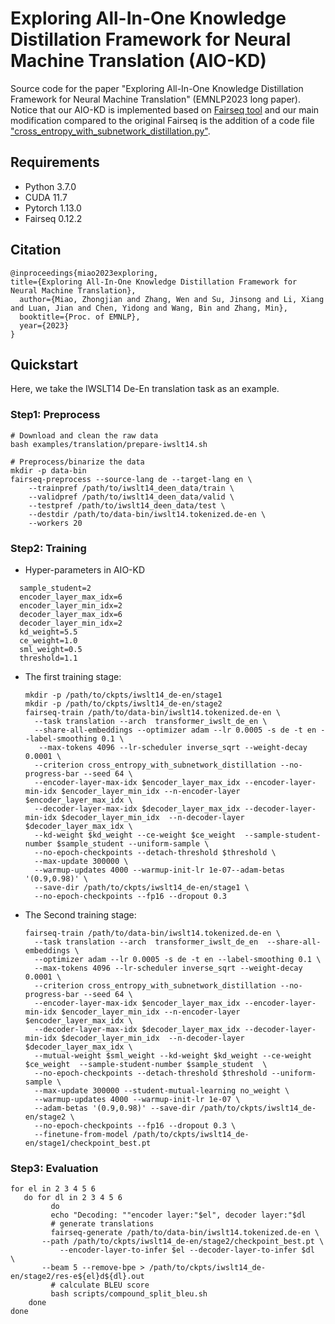 # Exploring All-In-One Knowledge Distillation Framework for Neural Machine Translation (AIO-KD)

Source code for the paper "Exploring All-In-One Knowledge Distillation Framework for Neural Machine Translation" (EMNLP2023 long paper). Notice that our AIO-KD is implemented based on [Fairseq tool](https://github.com/facebookresearch/fairseq) and our main modification compared to the original Fairseq is the addition of a code file [ "cross_entropy_with_subnetwork_distillation.py"](https://github.com/DeepLearnXMU/AIO-KD/blob/main/fairseq/criterions/cross_entropy_with_subnetwork_distillation.py).

## Requirements

- Python 3.7.0
- CUDA 11.7
- Pytorch 1.13.0
- Fairseq 0.12.2

## Citation
```
@inproceedings{miao2023exploring,
title={Exploring All-In-One Knowledge Distillation Framework for Neural Machine Translation},
  author={Miao, Zhongjian and Zhang, Wen and Su, Jinsong and Li, Xiang and Luan, Jian and Chen, Yidong and Wang, Bin and Zhang, Min},
  booktitle={Proc. of EMNLP},
  year={2023}
}
```

## Quickstart

Here, we take the IWSLT14 De-En translation task  as an example.

### Step1: Preprocess

```
# Download and clean the raw data
bash examples/translation/prepare-iwslt14.sh

# Preprocess/binarize the data
mkdir -p data-bin
fairseq-preprocess --source-lang de --target-lang en \
    --trainpref /path/to/iwslt14_deen_data/train \
    --validpref /path/to/iwslt14_deen_data/valid \
    --testpref /path/to/iwslt14_deen_data/test \
    --destdir /path/to/data-bin/iwslt14.tokenized.de-en \
    --workers 20
```

### Step2: Training
- Hyper-parameters in AIO-KD
```
  sample_student=2
  encoder_layer_max_idx=6
  encoder_layer_min_idx=2
  decoder_layer_max_idx=6
  decoder_layer_min_idx=2
  kd_weight=5.5
  ce_weight=1.0
  sml_weight=0.5
  threshold=1.1
  ```
- The first training stage:
  ```
  mkdir -p /path/to/ckpts/iwslt14_de-en/stage1
  mkdir -p /path/to/ckpts/iwslt14_de-en/stage2
  fairseq-train /path/to/data-bin/iwslt14.tokenized.de-en \
    --task translation --arch  transformer_iwslt_de_en \
    --share-all-embeddings --optimizer adam --lr 0.0005 -s de -t en --label-smoothing 0.1 \
     --max-tokens 4096 --lr-scheduler inverse_sqrt --weight-decay 0.0001 \
    --criterion cross_entropy_with_subnetwork_distillation --no-progress-bar --seed 64 \
    --encoder-layer-max-idx $encoder_layer_max_idx --encoder-layer-min-idx $encoder_layer_min_idx --n-encoder-layer $encoder_layer_max_idx \
    --decoder-layer-max-idx $decoder_layer_max_idx --decoder-layer-min-idx $decoder_layer_min_idx  --n-decoder-layer $decoder_layer_max_idx \
    --kd-weight $kd_weight --ce-weight $ce_weight  --sample-student-number $sample_student --uniform-sample \
    --no-epoch-checkpoints --detach-threshold $threshold \
    --max-update 300000 \
    --warmup-updates 4000 --warmup-init-lr 1e-07--adam-betas '(0.9,0.98)' \
    --save-dir /path/to/ckpts/iwslt14_de-en/stage1 \
    --no-epoch-checkpoints --fp16 --dropout 0.3
  ```
- The Second training stage:
  
  ```
  fairseq-train /path/to/data-bin/iwslt14.tokenized.de-en \
    --task translation --arch  transformer_iwslt_de_en  --share-all-embeddings \
    --optimizer adam --lr 0.0005 -s de -t en --label-smoothing 0.1 \
    --max-tokens 4096 --lr-scheduler inverse_sqrt --weight-decay 0.0001 \
    --criterion cross_entropy_with_subnetwork_distillation --no-progress-bar --seed 64 \
    --encoder-layer-max-idx $encoder_layer_max_idx --encoder-layer-min-idx $encoder_layer_min_idx --n-encoder-layer $encoder_layer_max_idx \
    --decoder-layer-max-idx $decoder_layer_max_idx --decoder-layer-min-idx $decoder_layer_min_idx  --n-decoder-layer $decoder_layer_max_idx \
    --mutual-weight $sml_weight --kd-weight $kd_weight --ce-weight $ce_weight  --sample-student-number $sample_student  \
    --no-epoch-checkpoints --detach-threshold $threshold --uniform-sample \
    --max-update 300000 --student-mutual-learning no_weight \
    --warmup-updates 4000 --warmup-init-lr 1e-07 \
    --adam-betas '(0.9,0.98)' --save-dir /path/to/ckpts/iwslt14_de-en/stage2 \
    --no-epoch-checkpoints --fp16 --dropout 0.3 \
    --finetune-from-model /path/to/ckpts/iwslt14_de-en/stage1/checkpoint_best.pt
  ```

### Step3: Evaluation

```
for el in 2 3 4 5 6
   do for dl in 2 3 4 5 6
         do
         echo "Decoding: ""encoder layer:"$el", decoder layer:"$dl
         # generate translations
         fairseq-generate /path/to/data-bin/iwslt14.tokenized.de-en \
	   --path /path/to/ckpts/iwslt14_de-en/stage2/checkpoint_best.pt \
           --encoder-layer-to-infer $el --decoder-layer-to-infer $dl  \
	   --beam 5 --remove-bpe > /path/to/ckpts/iwslt14_de-en/stage2/res-e${el}d${dl}.out
         # calculate BLEU score   
         bash scripts/compound_split_bleu.sh 
    done
done
```
